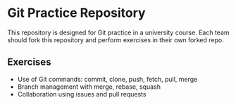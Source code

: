 # Git Practice Repository

This repository is designed for Git practice in a university course.
Each team should fork this repository and perform exercises in their own forked repo.

## Exercises

- Use of Git commands: commit, clone, push, fetch, pull, merge
- Branch management with merge, rebase, squash
- Collaboration using issues and pull requests


